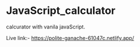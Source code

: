 # JavaScript_calculator

calcurator with vanila javaScript.

Live link:- https://polite-ganache-61047c.netlify.app/
